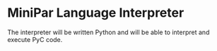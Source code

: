 # MiniPar Language Interpreter

The interpreter will be written Python and will be able to interpret and execute PyC code.

